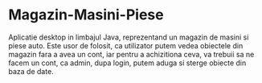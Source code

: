 # Magazin-Masini-Piese
Aplicatie desktop in limbajul Java, reprezentand un magazin de masini si piese auto. Este usor de folosit, ca utilizator putem vedea obiectele din magazin fara a avea un cont, iar pentru a achizitiona ceva, va trebuii sa ne facem un cont, ca admin, dupa login, putem aduga si sterge obiecte din baza de date.
